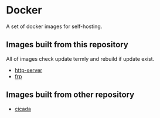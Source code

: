 # Docker

A set of docker images for self-hosting.

## Images built from this repository

All of images check update termly and rebuild if update exist.

- [http-server](./http-server/readme.md)
- [frp](./frp/readme.md)

## Images built from other repository

- [cicada](https://github.com/mebtte/cicada)
